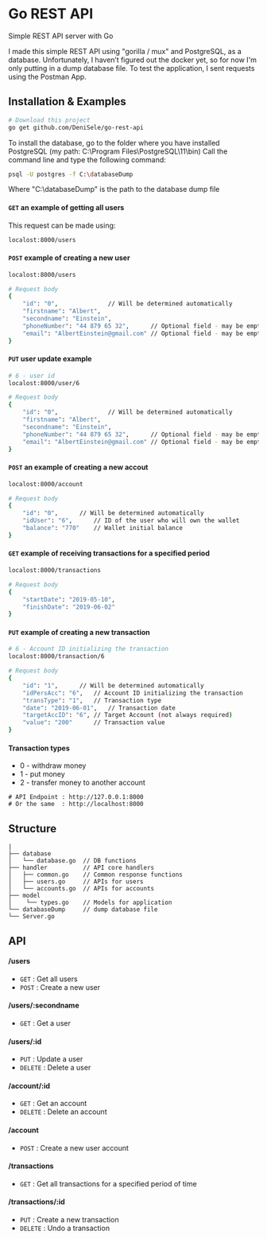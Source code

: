 # Go REST API
Simple REST API server with Go

I made this simple REST API using "gorilla / mux" and PostgreSQL, as a database.
Unfortunately, I haven’t figured out the docker yet, so for now I'm only putting in a dump database file.
To test the application, I sent requests using the Postman App.

## Installation & Examples
```bash
# Download this project
go get github.com/DeniSele/go-rest-api
```

To install the database, go to the folder where you have installed PostgreSQL (my path: C:\Program Files\PostgreSQL\11\bin)
Call the command line and type the following command:
```bash
psql -U postgres -f C:\databaseDump
```
Where "C:\databaseDump" is the path to the database dump file


#### `GET` an example of getting all users
This request can be made using:
```bash
localost:8000/users
```

#### `POST` example of creating a new user
```bash
localost:8000/users

# Request body
{
    "id": "0",  			// Will be determined automatically
    "firstname": "Albert",
    "secondname": "Einstein",
    "phoneNumber": "44 879 65 32",  	// Optional field - may be empty
    "email": "AlbertEinstein@gmail.com" // Optional field - may be empty
}
```

#### `PUT` user update example
```bash
# 6 - user id
localost:8000/user/6

# Request body
{
    "id": "0",  			// Will be determined automatically
    "firstname": "Albert",
    "secondname": "Einstein",
    "phoneNumber": "44 879 65 32",  	// Optional field - may be empty
    "email": "AlbertEinstein@gmail.com" // Optional field - may be empty
}
```

#### `POST` an example of creating a new accout
```bash
localost:8000/account

# Request body
{
    "id": "0",  	// Will be determined automatically
    "idUser": "6",  	// ID of the user who will own the wallet
    "balance": "770"  	// Wallet initial balance
}
```

#### `GET` example of receiving transactions for a specified period
```bash
localost:8000/transactions

# Request body
{
	"startDate": "2019-05-10",
	"finishDate": "2019-06-02"
}
```


#### `PUT` example of creating a new transaction
```bash
# 6 - Account ID initializing the transaction
localost:8000/transaction/6

# Request body
{
	"id": "1",		// Will be determined automatically
	"idPersAcc": "6",	// Account ID initializing the transaction
	"transType": "1",	// Transaction type
	"date": "2019-06-01",	// Transaction date
	"targetAccID": "6",	// Target Account (not always required)
	"value": "200"		// Transaction value
}
```
#### Transaction types
- 0 - withdraw money
- 1 - put money
- 2 - transfer money to another account

```
# API Endpoint : http://127.0.0.1:8000
# Or the same  : http://localhost:8000
```

## Structure
```
|
├── database
│   └── database.go  // DB functions
├── handler          // API core handlers
│   ├── common.go    // Common response functions
│   ├── users.go     // APIs for users
│   └── accounts.go  // APIs for accounts
├── model
│    └── types.go    // Models for application
└── databaseDump     // dump database file
└── Server.go
```

## API

#### /users
* `GET` : Get all users
* `POST` : Create a new user

#### /users/:secondname
* `GET` : Get a user

#### /users/:id
* `PUT` : Update a user
* `DELETE` : Delete a user

#### /account/:id
* `GET` : Get an account
* `DELETE` : Delete an account 

#### /account
* `POST` : Create a new user account

#### /transactions
* `GET` : Get all transactions for a specified period of time

#### /transactions/:id
* `PUT` : Create a new transaction
* `DELETE` : Undo a transaction
